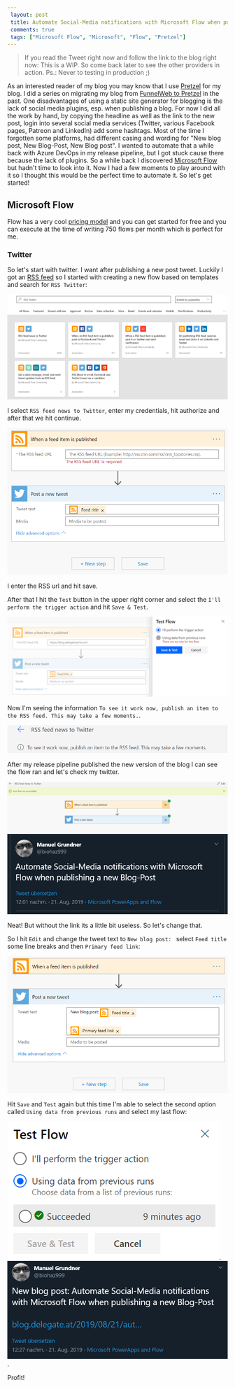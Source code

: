 ```yaml
---
 layout: post 
 title: Automate Social-Media notifications with Microsoft Flow when publishing a new Blog-Post
 comments: true
 tags: ["Microsoft Flow", "Microsoft", "Flow", "Pretzel"]
---
```


> If you read the Tweet right now and follow the link to the blog right now: This is a WIP.
> So come back later to see the other providers in action.
> Ps.: Never to testing in production ;)

As an interested reader of my blog you may know that I use [Pretzel](//github.com/Code52/pretzel) for my blog. I did a series on migrating my blog from [FunnelWeb to Pretzel](/series/migrating-from-funnelweb-to-pretzel/) in the past. One disadvantages of using a static site generator for blogging is the lack of social media plugins, esp. when publishing a blog. For now I did all the work by hand, by copying the headline as well as the link to the new post, login into several social media services (Twitter, various Facebook pages, Patreon and LinkedIn) add some hashtags. Most of the time I forgotten some platforms, had different casing and wording for "New blog post, New Blog-Post, New Blog post". I wanted to automate that a while back with Azure DevOps in my release pipeline, but I got stuck cause there because the lack of plugins. So a while back I discovered [Microsoft Flow](//flow.microsoft.com) but hadn't time to look into it. Now I had a few moments to play around with it so I thought this would be the perfect time to automate it. So let's get started!

## Microsoft Flow

Flow has a very cool [pricing model](//flow.microsoft.com/pricing/) and you can get started for free and you can execute at the time of writing 750 flows per month which is perfect for me.

### Twitter

So let's start with twitter. I want after publishing a new post tweet. Luckily I got an [RSS feed](/rss.xml) so I started with creating a new flow based on templates and search for `RSS Twitter`:

![Searching for RSS Twitter in the flow templates](/img/posts/2019/2019-08-21-flow-twitter-1.png)

I select `RSS feed news to Twitter`, enter my credentials, hit authorize and after that we hit continue.

![After the twitter template is created](/img/posts/2019/2019-08-21-flow-twitter-2.png)

I enter the RSS url and hit save.

After that I hit the `Test` button in the upper right corner and select the `I'll perform the trigger action` and hit `Save & Test`.

![twitter flow is ready to test](/img/posts/2019/2019-08-21-flow-twitter-3.png)

Now I'm seeing the information `To see it work now, publish an item to the RSS feed. This may take a few moments.`.

![waiting for the twitter RSS feed test](/img/posts/2019/2019-08-21-flow-twitter-4.png)

After my release pipeline published the new version of the blog I can see the flow ran and let's check my twitter.

![twitter flow successful](/img/posts/2019/2019-08-21-flow-twitter-5.png)
![tweet created](/img/posts/2019/2019-08-21-flow-twitter-6.png)

Neat! But without the link its a little bit useless. So let's change that.

So I hit `Edit` and change the tweet text to `New blog post: ` select `Feed title` some line breaks and then `Primary feed link`:

![twitter text updated](/img/posts/2019/2019-08-21-flow-twitter-7.png)

Hit `Save` and `Test` again but this time I'm able to select the second option called `Using data from previous runs` and select my last flow:

![testing the twitter flow with previous data](/img/posts/2019/2019-08-21-flow-twitter-8.png).
![twitter text is now correct](/img/posts/2019/2019-08-21-flow-twitter-9.png).

Profit!

